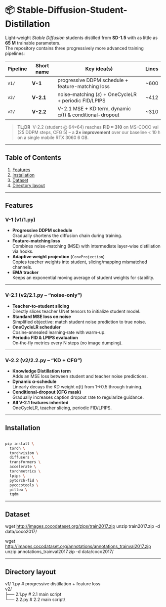 # 📦 Stable-Diffusion-Student-Distillation

Light-weight *Stable Diffusion* students distilled from **SD-1.5** with as little as **65 M** trainable parameters.  
The repository contains three progressively more advanced training pipelines:

| Pipeline | Short name | Key idea(s) | Lines |
|----------|------------|-------------|-------|
| `v1/`    | **V-1**    | progressive DDPM schedule + feature-matching loss | ~600 |
| `v2/`    | **V-2.1**  | noise–matching (*ε*) + OneCycleLR + periodic FID/LPIPS | ~412 |
| `v2/`    | **V-2.2**  | V-2.1 MSE + KD term, dynamic α(t) & conditional-dropout | ~310 |

> **TL;DR** &nbsp;V-2.2 (student @ 64×64) reaches **FID ≈ 310** on MS-COCO val (25 DDPM steps, CFG 5) – a **2× improvement** over our baseline &lt; 10 h on a single mobile RTX 3060 6 GB.

---

## Table of Contents
1. [Features](#features)
2. [Installation](#installation)
3. [Dataset](#dataset)
4. [Directory layout](#directory-layout)


---

## Features

### V-1 (v1/1.py)
- **Progressive DDPM schedule**  
  Gradually shortens the diffusion chain during training.
- **Feature-matching loss**  
  Combines noise-matching (MSE) with intermediate layer-wise distillation via hooks.
- **Adaptive weight projection** (`ConvProjection`)  
  Copies teacher weights into student, slicing/mapping mismatched channels.
- **EMA tracker**  
  Keeps an exponential moving average of student weights for stability.

---

### V-2.1 (v2/2.1.py – “noise-only”)
- **Teacher-to-student slicing**  
  Directly slices teacher UNet tensors to initialize student model.
- **Standard MSE loss on noise**  
  Simplified objective: match student noise prediction to true noise.
- **OneCycleLR scheduler**  
  Cosine-annealed learning‐rate with warm-up.
- **Periodic FID & LPIPS evaluation**  
  On‐the‐fly metrics every N steps (no image dumping).

---

### V-2.2 (v2/2.2.py – “KD + CFG”)
- **Knowledge Distillation term**  
  Adds an MSE loss between student and teacher noise predictions.
- **Dynamic α-schedule**  
  Linearly decays the KD weight α(t) from 1→0.5 through training.
- **Conditional-dropout (CFG mask)**  
  Gradually increases caption dropout rate to regularize guidance.
- **All V-2.1 features inherited**  
  OneCycleLR, teacher slicing, periodic FID/LPIPS.


---

## Installation
```bash

pip install \
  torch \
  torchvision \
  diffusers \
  transformers \
  accelerate \
  torchmetrics \
  lpips \
  pytorch-fid \
  pycocotools \
  pillow \
  tqdm
```

---

## Dataset
wget http://images.cocodataset.org/zips/train2017.zip
unzip train2017.zip -d data/coco2017/

wget http://images.cocodataset.org/annotations/annotations_trainval2017.zip
unzip annotations_trainval2017.zip -d data/coco2017/

---

## Directory layout
v1/  1.py                # progressive distillation + feature loss\
v2/\
 ├── 2.1.py    # 2.1 main script\
 └── 2.2.py    # 2.2 main script\
               



